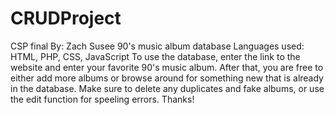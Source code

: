 # CRUDProject
CSP final
By: Zach Susee
90's music album database
Languages used: HTML, PHP, CSS, JavaScript
To use the database, enter the link to the website and enter your favorite 90's music album. After that, you are free to either add more albums or browse around for something new that is already in the database. Make sure to delete any duplicates and fake albums, or use the edit function for speeling errors. Thanks!

